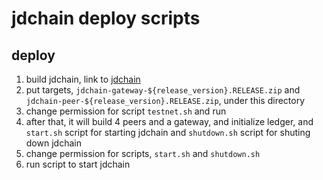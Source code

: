 # jdchain deploy scripts

## deploy
1. build jdchain, link to [jdchain](https://github.com/blockchain-jd-com/jdchain)
2. put targets, `jdchain-gateway-${release_version}.RELEASE.zip` and `jdchain-peer-${release_version}.RELEASE.zip`, under this directory
3. change permission for script `testnet.sh` and run
4. after that, it will build 4 peers and a gateway, and initialize ledger, and `start.sh` script for starting jdchain and `shutdown.sh` script for shuting down jdchain
5. change permission for scripts, `start.sh` and `shutdown.sh`
6. run script to start jdchain
